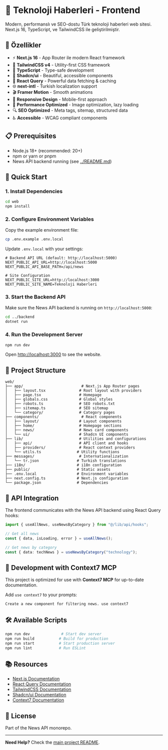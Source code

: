 # 📰 Teknoloji Haberleri - Frontend

Modern, performanslı ve SEO-dostu Türk teknoloji haberleri web sitesi. Next.js 16, TypeScript, ve TailwindCSS ile geliştirilmiştir.

## 🌟 Özellikler

- ⚡ **Next.js 16** - App Router ile modern React framework
- 🎨 **TailwindCSS v4** - Utility-first CSS framework
- 🔷 **TypeScript** - Type-safe development
- 🎯 **Shadcn/ui** - Beautiful, accessible components
- 🔄 **React Query** - Powerful data fetching & caching
- 🌐 **next-intl** - Turkish localization support
- 🎬 **Framer Motion** - Smooth animations
- 📱 **Responsive Design** - Mobile-first approach
- 🚀 **Performance Optimized** - Image optimization, lazy loading
- 🔍 **SEO Optimized** - Meta tags, sitemap, structured data
- ♿ **Accessible** - WCAG compliant components

## 📋 Prerequisites

- Node.js 18+ (recommended: 20+)
- npm or yarn or pnpm
- News API backend running (see [../README.md](../README.md))

## 🚀 Quick Start

### 1. Install Dependencies

```bash
cd web
npm install
```

### 2. Configure Environment Variables

Copy the example environment file:

```bash
cp .env.example .env.local
```

Update `.env.local` with your settings:

```env
# Backend API URL (default: http://localhost:5000)
NEXT_PUBLIC_API_URL=http://localhost:5000
NEXT_PUBLIC_API_BASE_PATH=/api/news

# Site Configuration
NEXT_PUBLIC_SITE_URL=http://localhost:3000
NEXT_PUBLIC_SITE_NAME=Teknoloji Haberleri
```

### 3. Start the Backend API

Make sure the News API backend is running on `http://localhost:5000`:

```bash
cd ../backend
dotnet run
```

### 4. Run the Development Server

```bash
npm run dev
```

Open [http://localhost:3000](http://localhost:3000) to see the website.

## 📁 Project Structure

```
web/
├── app/                          # Next.js App Router pages
│   ├── layout.tsx               # Root layout with providers
│   ├── page.tsx                 # Homepage
│   ├── globals.css              # Global styles
│   ├── robots.ts                # SEO robots.txt
│   ├── sitemap.ts               # SEO sitemap
│   └── category/                # Category pages
├── components/                   # React components
│   ├── layout/                  # Layout components
│   ├── home/                    # Homepage sections
│   ├── news/                    # News card components
│   └── ui/                      # Shadcn UI components
├── lib/                         # Utilities and configurations
│   ├── api/                     # API client and hooks
│   ├── providers/               # React context providers
│   └── utils.ts                # Utility functions
├── messages/                    # Internationalization
│   └── tr.json                 # Turkish translations
├── i18n/                       # i18n configuration
├── public/                     # Static assets
├── .env.local                  # Environment variables
├── next.config.ts              # Next.js configuration
└── package.json                # Dependencies
```

## 🔌 API Integration

The frontend communicates with the News API backend using React Query hooks:

```typescript
import { useAllNews, useNewsByCategory } from "@/lib/api/hooks";

// Get all news
const { data, isLoading, error } = useAllNews();

// Get news by category
const { data: techNews } = useNewsByCategory("technology");
```

## 🔧 Development with Context7 MCP

This project is optimized for use with **Context7 MCP** for up-to-date documentation.

Add `use context7` to your prompts:

```
Create a new component for filtering news. use context7
```

## 🛠️ Available Scripts

```bash
npm run dev              # Start dev server
npm run build           # Build for production
npm run start           # Start production server
npm run lint            # Run ESLint
```

## 📚 Resources

- [Next.js Documentation](https://nextjs.org/docs)
- [React Query Documentation](https://tanstack.com/query/latest)
- [TailwindCSS Documentation](https://tailwindcss.com/docs)
- [Shadcn/ui Documentation](https://ui.shadcn.com/)
- [Context7 Documentation](https://context7.com/)

## 📄 License

Part of the News API monorepo.

---

**Need Help?** Check the [main project README](../README.md).
